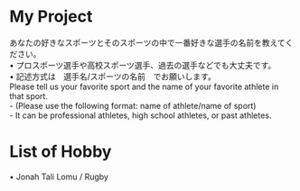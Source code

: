 # My Project
あなたの好きなスポーツとそのスポーツの中で一番好きな選手の名前を教えてください。<br/>
    • プロスポーツ選手や高校スポーツ選手、過去の選手などでも大丈夫です。<br/>
    • 記述方式は　選手名/スポーツの名前　でお願いします。<br/>
Please tell us your favorite sport and the name of your favorite athlete in that sport.<br/>
    - (Please use the following format: name of athlete/name of sport)<br/>
    - It can be professional athletes, high school athletes, or past athletes.<br/>

# List of Hobby
• Jonah Tali Lomu / Rugby
